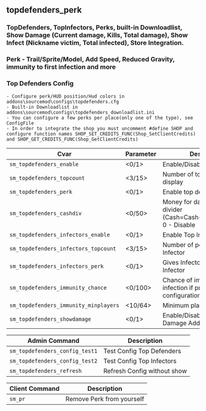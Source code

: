 ## topdefenders_perk
### TopDefenders, TopInfectors, Perks, built-in Downloadlist, Show Damage (Current damage, Kills, Total damage), Show Infect (Nickname victim, Total infected), Store Integration. 
### Perk - Trail/Sprite/Model, Add Speed, Reduced Gravity, immunity to first infection and more

### Top Defenders Config
```
- Configure perk/HUD position/Hud colors in addons\sourcemod\configs\topdefenders.cfg
- Built-in Downloadlist in addons\sourcemod\configs\topdefenders_downloadlist.ini
- You can configure a few perks per place(only one of the type), see ConfigFile
- In order to integrate the shop you must uncomment #define SHOP and configure function names SHOP_SET_CREDITS_FUNC(Shop_SetClientCredits) and SHOP_GET_CREDITS_FUNC(Shop_GetClientCredits)
```
Cvar | Parameter | Description
--- | --- | ---
`sm_topdefenders_enable` | <0/1> | Enable/Disable plugin
`sm_topdefenders_topcount` | <3/15> | Number of top defenders to display
`sm_topdefenders_perk` | <0/1> | Enable top defender perks
`sm_topdefenders_cashdiv` | <0/50> | Money for damage - Damage divider (Cash=Cash+Damage/Divider) 0 - Disable
`sm_topdefenders_infectors_enable` | <0/1> | Enable Top Infector Addon
`sm_topdefenders_infectors_topcount` | <3/15> | Number of people to top Infector
`sm_topdefenders_infectors_perk` | <0/1> | Gives Infector perk for the top Infector
`sm_topdefenders_immunity_chance` | <0/100> | Сhance of immunity from infection if prescribed in the configuration file
`sm_topdefenders_immunity_minplayers` | <10/64> | Minimum players for immunity
`sm_topdefenders_showdamage` | <0/1> | Enable/Disable Show Hint Damage Addon

Admin Command | Description
--- | ---
`sm_topdefenders_config_test1` | Test Config Top Defenders
`sm_topdefenders_config_test2` | Test Config Top Infectors
`sm_topdefenders_refresh` | Refresh Config without show

Client Command | Description
--- | ---
`sm_pr` | Remove Perk from yourself
